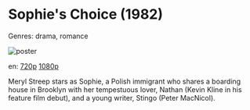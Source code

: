 # Sophie's Choice (1982)

Genres: drama, romance

![poster](http://image.tmdb.org/t/p/w500/7kBisRhUVzL09qSdNFeg33XbL1N.jpg)

en:
  [720p](magnet:?xt=urn:btih:7302CF093902A3EFA252E215E1EB8AC5EA47178D&tr=udp://glotorrents.pw:6969/announce&tr=udp://tracker.opentrackr.org:1337/announce&tr=udp://torrent.gresille.org:80/announce&tr=udp://tracker.openbittorrent.com:80&tr=udp://tracker.coppersurfer.tk:6969&tr=udp://tracker.leechers-paradise.org:6969&tr=udp://p4p.arenabg.ch:1337&tr=udp://tracker.internetwarriors.net:1337)
  [1080p](magnet:?xt=urn:btih:0CB2FCA544F7B1322858B276C4F918C35B3EC435&tr=udp://glotorrents.pw:6969/announce&tr=udp://tracker.opentrackr.org:1337/announce&tr=udp://torrent.gresille.org:80/announce&tr=udp://tracker.openbittorrent.com:80&tr=udp://tracker.coppersurfer.tk:6969&tr=udp://tracker.leechers-paradise.org:6969&tr=udp://p4p.arenabg.ch:1337&tr=udp://tracker.internetwarriors.net:1337)
  


Meryl Streep stars as Sophie, a Polish immigrant who shares a boarding house in Brooklyn with her tempestuous lover, Nathan (Kevin Kline in his feature film debut), and a young writer, Stingo (Peter MacNicol).